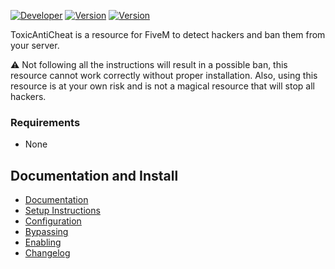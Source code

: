 [![Developer](https://img.shields.io/badge/Developer-TheRealToxicDev-darkgreen)](https://github.com/TheRealToxicDev)
[![Version](https://img.shields.io/badge/Version-2.0.0-darkgreen)](https://github.com/TheRealToxicDev/ToxicAntiCheat/blob/master/version)
[![Version](https://img.shields.io/badge/License-MIT-darkgreen)](https://github.com/TheRealToxicDev/ToxicAntiCheat/blob/master/LICENSE)

ToxicAntiCheat is a resource for FiveM to detect hackers and ban them from your server.

⚠️ Not following all the instructions will result in a possible ban, this resource cannot work correctly without proper installation.
Also, using this resource is at your own risk and is not a magical resource that will stop all hackers.

### Requirements
- None

## Documentation and Install
- [Documentation](https://help.toxicdev.me/internal/toxic-anticheat/)
- [Setup Instructions](https://help.toxicdev.me/internal/toxic-anticheat/intro/)
- [Configuration](https://help.toxicdev.me/internal/toxic-anticheat/setup/)
- [Bypassing](https://help.toxicdev.me/internal/toxic-anticheat/bypass/)
- [Enabling](https://help.toxicdev.me/internal/toxic-anticheat/enable/)
- [Changelog](https://help.toxicdev.me/changelog/anticheat/v2.0.0/)
